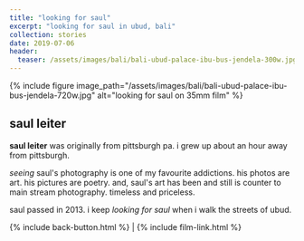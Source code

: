 ```yaml
---
title: "looking for saul"
excerpt: "looking for saul in ubud, bali"
collection: stories
date: 2019-07-06
header:
  teaser: /assets/images/bali/bali-ubud-palace-ibu-bus-jendela-300w.jpg
---
```


{% include figure image_path="/assets/images/bali/bali-ubud-palace-ibu-bus-jendela-720w.jpg" alt="looking for saul on 35mm film" %}

## saul leiter

**saul leiter** was originally from pittsburgh pa. i grew up about an hour away from pittsburgh.

*seeing* saul's photography is one of my favourite addictions. his photos are art. his pictures are poetry. and, saul's art has been and still is counter to main stream photography. timeless and priceless.

saul passed in 2013. i keep *looking for saul* when i walk the streets of ubud.

{% include back-button.html %} | {% include film-link.html %}